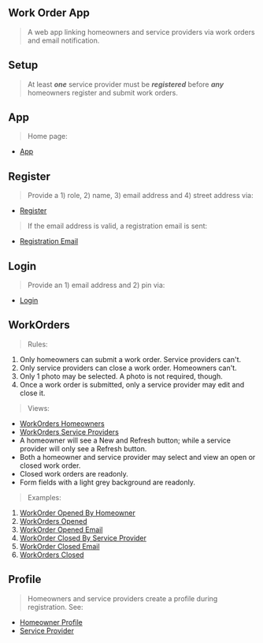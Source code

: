 Work Order App
--------------
>A web app linking homeowners and service providers via work orders and email notification.

Setup
-----
>At least ***one*** service provider must be ***registered*** before ***any*** homeowners register and submit work orders.

App
---
>Home page:
* [App](../doc/app/app.png)

Register
--------
>Provide a 1) role, 2) name, 3) email address and 4) street address via:
* [Register](../doc/app/register.png)
>If the email address is valid, a registration email is sent:
* [Registration Email](../doc/app/register.email.png)

Login
-----
>Provide an 1) email address and 2) pin via:
* [Login](../doc/app/login.png)

WorkOrders
----------
>Rules:
1. Only homeowners can submit a work order. Service providers can't.
2. Only service providers can close a work order. Homeowners can't.
3. Only 1 photo may be selected. A photo is not required, though.
4. Once a work order is submitted, only a service provider may edit and close it.
>Views:
* [WorkOrders Homeowners](../doc/workorders/work.orders.homeowner.png)
* [WorkOrders Service Providers](../doc/workorders/work.orders.service.provider.png)
* A homeowner will see a New and Refresh button; while a service provider will only see a Refresh button.
* Both a homeowner and service provider may select and view an open or closed work order.
* Closed work orders are readonly.
* Form fields with a light grey background are readonly.
>Examples:
1. [WorkOrder Opened By Homeowner](../doc/workorder/work.order.opened.homeowner.png)
2. [WorkOrders Opened](../doc/workorders/work.orders.opened.png)
3. [WorkOrder Opened Email](../doc/workorder/work.order.opened.email.png)
4. [WorkOrder Closed By Service Provider](../doc/workorder/work.order.closed.by.service.provider.png)
5. [WorkOrder Closed Email](../doc/workorder/work.order.closed.email.png)
6. [WorkOrders Closed](../doc/workorders/work.orders.closed.png)

Profile
-------
>Homeowners and service providers create a profile during registration. See:
* [Homeowner Profile](../doc/profile/profile.homeowner.png)
* [Service Provider](../doc/profile/profile.service.provider.png)